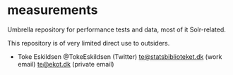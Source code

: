 # measurements
Umbrella repository for performance tests and data, most of it Solr-related.

This repository is of very limited direct use to outsiders.


- Toke Eskildsen
  @TokeEskildsen (Twitter)
  te@statsbiblioteket.dk (work email)
  te@ekot.dk (private email)
